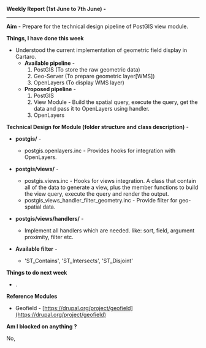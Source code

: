 **Weekly Report (1st June to 7th June) -**

***

**Aim** - Prepare for the technical design pipeline of PostGIS view module.

**Things, I have done this week**
* Understood the current implementation of geometric field display in Cartaro.
  * **Available pipeline** - 
    1. PostGIS (To store the raw geometric data)
    2. Geo-Server (To prepare geometric layer[WMS])
    3. OpenLayers (To display WMS layer)
  * **Proposed pipeline** -
    1. PostGIS
    2. View Module - Build the spatial query, execute the query, get the data and pass it to OpenLayers using handler.
    3. OpenLayers    

**Technical Design for Module (folder structure and class description)** -
* **postgis/** -
  * postgis.openlayers.inc - Provides hooks for integration with OpenLayers.

* **postgis/views/** -
  * postgis.views.inc - Hooks for views integration. A class that contain all of the data to generate a view, plus the member functions to build the view query, execute the query and render the output.
  * postgis_views_handler_filter_geometry.inc - Provide filter for geo-spatial data.  

* **postgis/views/handlers/** - 
  * Implement all handlers which are needed. like: sort, field, argument proximity, filter etc.

* **Available filter** -  
  * 'ST_Contains', 'ST_Intersects', 'ST_Disjoint'

**Things to do next week**
* . 

**Reference Modules**
* Geofield - [https://drupal.org/project/geofield](https://drupal.org/project/geofield)

**Am I blocked on anything ?**

No, 